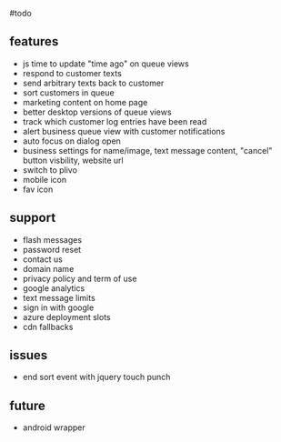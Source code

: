 #todo

## features
- js time to update "time ago" on queue views
- respond to customer texts
- send arbitrary texts back to customer
- sort customers in queue
- marketing content on home page
- better desktop versions of queue views
- track which customer log entries have been read
- alert business queue view with customer notifications
- auto focus on dialog open
- business settings for name/image, text message content, "cancel"
button visbility, website url
- switch to plivo
- mobile icon
- fav icon

## support
- flash messages
- password reset
- contact us
- domain name
- privacy policy and term of use
- google analytics
- text message limits
- sign in with google
- azure deployment slots
- cdn fallbacks

## issues
- end sort event with jquery touch punch

## future
- android wrapper